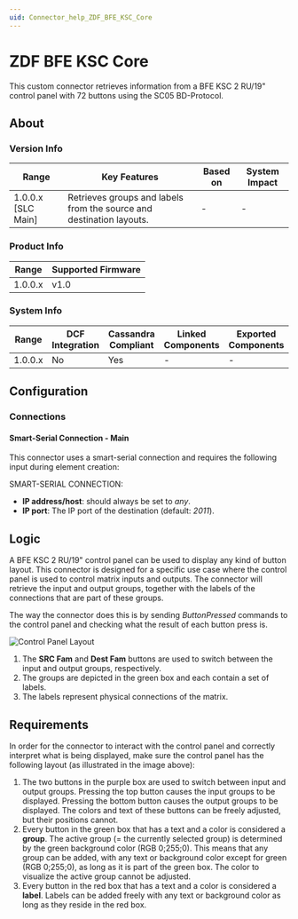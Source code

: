 ```yaml
---
uid: Connector_help_ZDF_BFE_KSC_Core
---
```


# ZDF BFE KSC Core

This custom connector retrieves information from a BFE KSC 2 RU/19" control panel with 72 buttons using the SC05 BD-Protocol.

## About

### Version Info

| Range              | Key Features                                                         | Based on | System Impact |
|--------------------|----------------------------------------------------------------------|----------|---------------|
| 1.0.0.x [SLC Main] | Retrieves groups and labels from the source and destination layouts. | -        | -             |

### Product Info

| Range   | Supported Firmware |
|---------|--------------------|
| 1.0.0.x | v1.0               |

### System Info

| Range     | DCF Integration     | Cassandra Compliant     | Linked Components     | Exported Components     |
|-----------|---------------------|-------------------------|-----------------------|-------------------------|
| 1.0.0.x   | No                  | Yes                     | -                     | -                       |

## Configuration

### Connections

#### Smart-Serial Connection - Main

This connector uses a smart-serial connection and requires the following input during element creation:

SMART-SERIAL CONNECTION:

- **IP address/host**: should always be set to *any*.
- **IP port**: The IP port of the destination (default: *2011*).

## Logic

A BFE KSC 2 RU/19" control panel can be used to display any kind of button layout. This connector is designed for a specific use case where the control panel is used to control matrix inputs and outputs. The connector will retrieve the input and output groups, together with the labels of the connections that are part of these groups.

The way the connector does this is by sending *ButtonPressed* commands to the control panel and checking what the result of each button press is.

![Control Panel Layout](~/connector/images/ZDF_BFE_KSC_Core_ControlManager.png)

1. The **SRC Fam** and **Dest Fam** buttons are used to switch between the input and output groups, respectively.
1. The groups are depicted in the green box and each contain a set of labels.
1. The labels represent physical connections of the matrix.

## Requirements

In order for the connector to interact with the control panel and correctly interpret what is being displayed, make sure the control panel has the following layout (as illustrated in the image above):

1. The two buttons in the purple box are used to switch between input and output groups. Pressing the top button causes the input groups to be displayed. Pressing the bottom button causes the output groups to be displayed. The colors and text of these buttons can be freely adjusted, but their positions cannot.
1. Every button in the green box that has a text and a color is considered a **group**. The active group (= the currently selected group) is determined by the green background color (RGB 0;255;0). This means that any group can be added, with any text or background color except for green (RGB 0;255;0), as long as it is part of the green box. The color to visualize the active group cannot be adjusted.
1. Every button in the red box that has a text and a color is considered a **label**. Labels can be added freely with any text or background color as long as they reside in the red box.
